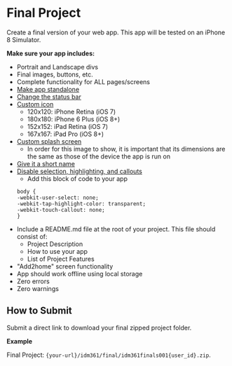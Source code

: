 # Final Project
Create a final version of your web app. This app will be tested on an iPhone 8 Simulator. 

**Make sure your app includes:**
- Portrait and Landscape divs
- Final images, buttons, etc.
- Complete functionality for ALL pages/screens
- [Make app standalone](https://github.com/mrpaulphan/idm361/blob/master/demo/final/done/app/index.html#L10)
- [Change the status bar](https://github.com/mrpaulphan/idm361/blob/master/demo/final/done/app/index.html#L13)
- [Custom icon](https://github.com/mrpaulphan/idm361/blob/master/demo/final/done/app/index.html#L31)
  - 120x120: iPhone Retina (iOS 7)
  - 180x180: iPhone 6 Plus (iOS 8+)
  - 152x152: iPad Retina (iOS 7)
  - 167x167: iPad Pro (iOS 8+)
- [Custom splash screen](https://github.com/mrpaulphan/idm361/blob/master/demo/final/done/app/index.html#L23) 
  - In order for this image to show, it is important that its dimensions are the same as those of the device the app is run on
- [Give it a short name](https://github.com/mrpaulphan/idm361/blob/master/demo/final/done/app/index.html#L16)
- [Disable selection, highlighting, and callouts](https://github.com/mrpaulphan/idm361/blob/master/demo/final/done/app/dist/css/app.css#L12)
  - Add this block of code to your app
  ```
  body {
  -webkit-user-select: none;
  -webkit-tap-highlight-color: transparent;
  -webkit-touch-callout: none;
  }
  ```
- Include a README.md file at the root of your project. This file should consist of:
  - Project Description 
  - How to use your app
  - List of Project Features
- "Add2home" screen functionality
- App should work offline using local storage
- Zero errors
- Zero warnings


## How to Submit
Submit a direct link to download your final zipped project folder. 

**Example**

Final Project: `{your-url}/idm361/final/idm361finals001{user_id}.zip`. 


